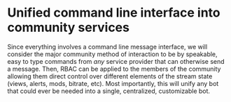 # Unified command line interface into community services

Since everything involves a command line message interface, we will consider the major community method of interaction to be by speakable, easy to type commands from *any* service provider that can otherwise send a message. Then, RBAC can be applied to the members of the community allowing them direct control over different elements of the stream state (views, alerts, mods, bitrate, etc). Most importantly, this will unify any bot that could ever be needed into a single, centralized, customizable bot.
